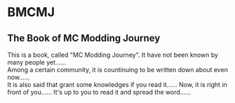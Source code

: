 # BMCMJ
The Book of MC Modding Journey
----
This is a book, called "MC Modding Journey". It have not been known by many people yet......  
Among a certain community, it is countinuing to be written down about even now......  
It is also said that grant some knowledges if you read it......
Now, it is right in front of you......
It's up to you to read it and spread the word......
